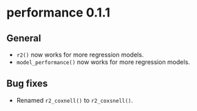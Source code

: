# performance 0.1.1

## General

* `r2()` now works for more regression models.
* `model_performance()` now works for more regression models.

## Bug fixes

* Renamed `r2_coxnell()` to `r2_coxsnell()`.
